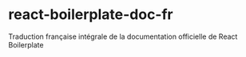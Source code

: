 # react-boilerplate-doc-fr
Traduction française intégrale de la documentation officielle de React Boilerplate
